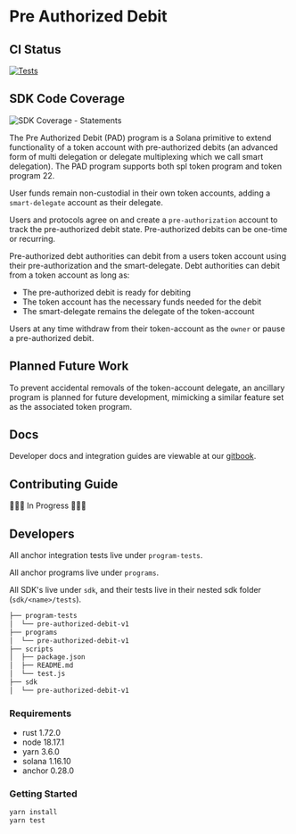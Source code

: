 # Pre Authorized Debit

## CI Status

[![Tests](https://github.com/seabed-labs/pre-authorized-debit/actions/workflows/tests.yml/badge.svg?branch=feat%2Fsdk)](https://github.com/seabed-labs/pre-authorized-debit/actions/workflows/tests.yml)

## SDK Code Coverage

![SDK Coverage - Statements](https://raw.githubusercontent.com/seabed-labs/pre-authorized-debit/34af251e4303f5ef55151aae7662e48c1e7e204b/sdk/pre-authorized-debit-v1/badges/coverage-statements.svg)

The Pre Authorized Debit (PAD) program is a Solana primitive to extend functionality of a token account
with pre-authorized debits (an advanced form of multi delegation or delegate multiplexing which we call smart delegation).
The PAD program supports both spl token program and token program 22.

User funds remain non-custodial in their own token accounts, adding a `smart-delegate` account as their delegate.

Users and protocols agree on and create a `pre-authorization` account to track the pre-authorized debit state.
Pre-authorized debits can be one-time or recurring.

Pre-authorized debt authorities can debit from a users token account using their pre-authorization
and the smart-delegate. Debt authorities can debit from a token account as long as:

- The pre-authorized debit is ready for debiting
- The token account has the necessary funds needed for the debit
- The smart-delegate remains the delegate of the token-account

Users at any time withdraw from their token-account as the `owner` or pause a pre-authorized debit.

## Planned Future Work

To prevent accidental removals of the token-account delegate, an ancillary program is
planned for future development, mimicking a similar feature set as the associated token program.

## Docs

Developer docs and integration guides are viewable at our [gitbook](https://docs.seabed.so/pre-authorized-debit).

## Contributing Guide

🚧🚧🚧 In Progress 🚧🚧🚧

## Developers

All anchor integration tests live under `program-tests`.

All anchor programs live under `programs`.

All SDK's live under `sdk`, and their tests live in their nested sdk folder (`sdk/<name>/tests`).

```bash
├── program-tests
│  └── pre-authorized-debit-v1
├── programs
│  └── pre-authorized-debit-v1
├── scripts
│  ├── package.json
│  ├── README.md
│  └── test.js
├── sdk
│  └── pre-authorized-debit-v1
```

### Requirements

- rust 1.72.0
- node 18.17.1
- yarn 3.6.0
- solana 1.16.10
- anchor 0.28.0

### Getting Started

```bash
yarn install
yarn test
```
